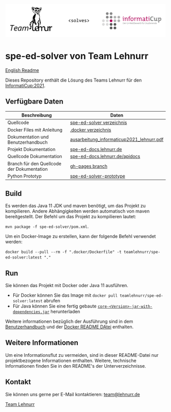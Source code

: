 ![banner](.github/images/banner.png)
# spe-ed-solver von Team Lehnurr

[English Readme](README.md)

Dieses Repository enthält die Lösung des Teams Lehnurr für den [InformatiCup:2021](https://github.com/informatiCup/informatiCup2021).

## Verfügbare Daten

| Beschreibung                               | Daten                                                                                              |
| ------------------------------------------ | -------------------------------------------------------------------------------------------------- |
| Quellcode                                  | [spe-ed-solver verzeichnis](spe-ed-solver)                                                         |
| Docker Files mit Anleitung                 | [.docker verzeichnis](.docker)                                                                     |
| Dokumentation und Benutzerhandbuch         | [ausarbeitung_informaticup2021_lehnurr.pdf](elaboration/ausarbeitung_informaticup2021_lehnurr.pdf) |
| Projekt Dokumentation                      | [spe-ed-docs.lehnurr.de](https://spe-ed-docs.lehnurr.de/index.html)                        |
| Quellcode Dokumentation                    | [spe-ed-docs.lehnurr.de/apidocs](https://spe-ed-docs.lehnurr.de/apidocs/index.html)                |
| Branch für den Quellcode der Dokumentation | [gh-pages branch](https://github.com/Lehnurr/spe-ed-solver/tree/gh-pages)                          |
| Python Prototyp                            | [spe-ed-solver-prototype](https://github.com/Lehnurr/spe-ed-solver-prototype)                      |

## Build

Es werden das Java 11 JDK und maven benötigt, um das Projekt zu kompilieren. Andere Abhängigkeiten werden automatisch von maven bereitgestellt.
Der Befehl um das Projekt zu kompilieren lautet:

`mvn package -f spe-ed-solver/pom.xml`.

Um ein Docker-Image zu erstellen, kann der folgende Befehl verwendet werden:

`docker build --pull --rm -f ".docker/Dockerfile" -t teamlehnurr/spe-ed-solver:latest "."`

## Run

Sie können das Projekt mit Docker oder Java 11 ausführen.

- Für Docker können Sie das Image mit `docker pull teamlehnurr/spe-ed-solver:latest` abrufen
- Für Java können Sie eine fertig gebaute [`core-<Version>-jar-with-dependencies.jar`](https://github.com/Lehnurr/spe-ed-solver/releases) herunterladen

Weitere informationen bezüglich der Ausführung sind in dem [Benutzerhandbuch](elaboration/ausarbeitung_informaticup2021_lehnurr.pdf) und der [Docker README DAtei](/.docker) enthalten.

## Weitere Informationen

Um eine Informationsflut zu vermeiden, sind in dieser README-Datei nur projektbezogene Informationen enthalten. Weitere, technische Informationen finden Sie in den README's der Unterverzeichnisse.

## Kontakt

Sie können uns gerne per E-Mail kontaktieren: [team@lehnurr.de](mailto:team@lehnurr.de)

[Team Lehnurr](https://team.lehnurr.de)

